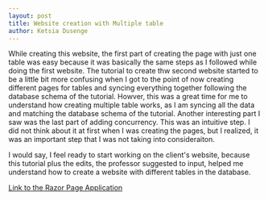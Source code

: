 ```yaml
---
layout: post
title: Website creation with Multiple table
author: Ketsia Dusenge
---
```


While creating this website, the first part of creating the page with just one table was easy because it was basically the same steps as I followed while doing the first website. The tutorial to create thw second website started to be a little bit more confusing when I got to the point of now creating different pages for tables and syncing everything together following the database schema of the tutorial. Howver, this was a great time for me to understand how creating multiple table works, as I am syncing all the data and matching the database schema of the tutorial. Another interesting part I saw was the last part of adding concurrency. This was an intuitive step. I did not think about it at first when I was creating the pages, but I realized, it was an important step that I was not taking into consideraiton.

I would say, I feel ready to start working on the client's website, because this tutorial plus the edits, the professor suggested to input, helped me understand how to create a website with different tables in the database.

[Link to the Razor Page Application]("https://github.com/KetsiaD/csci340lab9")
